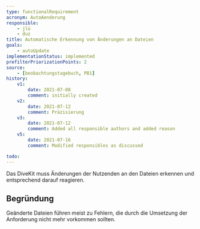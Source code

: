 ```yaml
---
type: functionalRequirement
acronym: AutoAenderung
responsible:
    - jlü
    - duz
title: Automatische Erkennung von Änderungen an Dateien
goals: 
    - autoUpdate
implementationStatus: implemented
prefilterPriorizationPoints: 2
source:
    - [beobachtungstagebuch, PB1]
history:
    v1:
        date: 2021-07-08
        comment: initially created
    v2:
        date: 2021-07-12
        comment: Präzisierung
    v3:
        date: 2021-07-12
        comment: Added all responsible authors and added reason
    v5:
        date: 2021-07-16
        comment: Modified responsibles as discussed

todo:
---
```


Das DiveKit muss Änderungen der Nutzenden an den Dateien erkennen und entsprechend darauf reagieren.

## Begründung

Geänderte Dateien führen meist zu Fehlern, die durch die Umsetzung der Anforderung nicht mehr vorkommen sollten.
